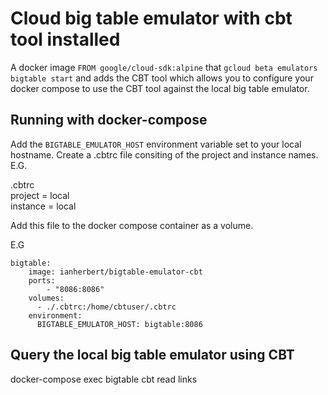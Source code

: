 # Cloud big table emulator with cbt tool installed

A docker image `FROM google/cloud-sdk:alpine` that `gcloud beta emulators bigtable start` and adds the CBT tool which allows you to configure your docker compose to use the CBT tool against the local big table emulator.

## Running with docker-compose

Add the `BIGTABLE_EMULATOR_HOST` environment variable set to your local hostname.
Create a .cbtrc file consiting of the project and instance names.
E.G.

.cbtrc  
project = local  
instance = local

Add this file to the docker compose container as a volume.


E.G
```
bigtable:
    image: ianherbert/bigtable-emulator-cbt
    ports:
        - "8086:8086"
    volumes:
      - ./.cbtrc:/home/cbtuser/.cbtrc
    environment:
      BIGTABLE_EMULATOR_HOST: bigtable:8086
```

## Query the local big table emulator using CBT

docker-compose exec bigtable cbt read links
